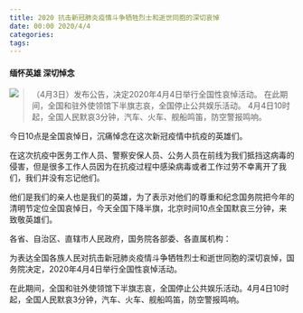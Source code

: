 ```yaml
---
title: 2020 抗击新冠肺炎疫情斗争牺牲烈士和逝世同胞的深切哀悼
date: 00:00 2020/4/4
categories:
tags:
---
```

#### 缅怀英雄 深切悼念 

<p></p>
<!--more-->

<!-- toc -->

<center style="display: inline-block;
    float: left;">
<img src="https://cdn.dearmsdan.com/festival/0404.jpg" alt=' '/>
</br>
</center>

> （4月3日）发布公告，决定2020年4月4日举行全国性哀悼活动。
> 在此期间，全国和驻外使领馆下半旗志哀，全国停止公共娱乐活动。
> 4月4日10时起，全国人民默哀3分钟，汽车、火车、舰船鸣笛，防空警报鸣响。
> 
> 

今日10点是全国哀悼日，沉痛悼念在这次新冠疫情中抗疫的英雄们。

在这次抗疫中医务工作人员、警察安保人员、公务人员在前线为我们抵挡这病毒的侵害，但是很多工作人员因为在抗疫过程中感染病毒或者工作过劳不幸离开了我们，我们并没有忘记他们。

他们是我们的亲人也是我们的英雄，为了表示对他们的尊重和纪念国务院把今年的清明节定位全国哀悼日，今天全国下降半旗，北京时间10点全国默哀三分钟，来致敬英雄们。

各省、自治区、直辖市人民政府，国务院各部委、各直属机构：

为表达全国各族人民对抗击新冠肺炎疫情斗争牺牲烈士和逝世同胞的深切哀悼，国务院决定，2020年4月4日举行全国性哀悼活动。

在此期间，全国和驻外使领馆下半旗志哀，全国停止公共娱乐活动。4月4日10时起，全国人民默哀3分钟，汽车、火车、舰船鸣笛，防空警报鸣响。

<script>
	$('html').css({
			'filter':'grayscale(100%)',
		});
	$('a').click(function(){
  		$('html').css({
			'filter':'grayscale(0%)',
		});
	});
</script>




